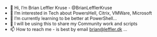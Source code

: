 - 👋 Hi, I’m Brian Leffler Kruse - @BrianLefflerKruse
- 👀 I’m interested in Tech about PowersHell, Citrix, VMWare, Microsoft
- 🌱 I’m currently learning to be better at PowerShell...
- 🌱 I will be using this to share my Community work and scripts
- 📫 How to reach me - is best by email brian@leffler.dk ...

<!---
BrianLefflerKruse/BrianLefflerKruse is a ✨ special ✨ repository because its `README.md` (this file) appears on your GitHub profile.
You can click the Preview link to take a look at your changes.
--->
